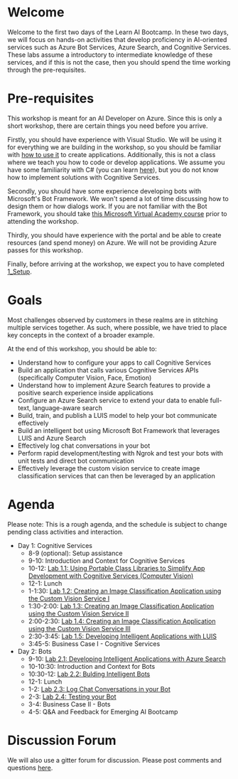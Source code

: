 # Welcome

Welcome to the first two days of the Learn AI Bootcamp. In these two days, we will focus on hands-on activities that develop proficiency in AI-oriented services such as Azure Bot Services, Azure Search, and Cognitive Services. These labs assume a introductory to intermediate knowledge of these services, and if this is not the case, then you should spend the time working through the pre-requisites.

# Pre-requisites

This workshop is meant for an AI Developer on Azure. Since this is only a short workshop, there are certain things you need before you arrive.

Firstly, you should have experience with Visual Studio. We will be using it for everything we are building in the workshop, so you should be familiar with [how to use it](https://docs.microsoft.com/en-us/visualstudio/ide/visual-studio-ide) to create applications. Additionally, this is not a class where we teach you how to code or develop applications. We assume you have some familiarity with C# (you can learn [here](https://mva.microsoft.com/en-us/training-courses/c-fundamentals-for-absolute-beginners-16169?l=Lvld4EQIC_2706218949)), but you do not know how to implement solutions with Cognitive Services. 

Secondly, you should have some experience developing bots with Microsoft's Bot Framework. We won't spend a lot of time discussing how to design them or how dialogs work. If you are not familiar with the Bot Framework, you should take [this Microsoft Virtual Academy course](https://mva.microsoft.com/en-us/training-courses/creating-bots-in-the-microsoft-bot-framework-using-c-17590#!) prior to attending the workshop.

Thirdly, you should have experience with the portal and be able to create resources (and spend money) on Azure. We will not be providing Azure passes for this workshop.

Finally, before arriving at the workshop, we expect you to have completed [1_Setup](./lab01.1-computer_vision/1_Setup.md).


# Goals

Most challenges observed by customers in these realms are in stitching multiple services together. As such, where possible, we have tried to place key concepts in the context of a broader example. 

At the end of this workshop, you should be able to:

- Understand how to configure your apps to call Cognitive Services
- Build an application that calls various Cognitive Services APIs (specifically Computer Vision, Face, Emotion)
- Understand how to implement Azure Search features to provide a positive search experience inside applications
- Configure an Azure Search service to extend your data to enable full-text, language-aware search
- Build, train, and publish a LUIS model to help your bot communicate effectively
- Build an intelligent bot using Microsoft Bot Framework that leverages LUIS and Azure Search
- Effectively log chat conversations in your bot
- Perform rapid development/testing with Ngrok and test your bots with unit tests and direct bot communication
- Effectively leverage the custom vision service to create image classification services that can then be leveraged by an application


# Agenda

Please note: This is a rough agenda, and the schedule is subject to change pending class activities and interaction.

- Day 1: Cognitive Services
  - 8-9 (optional): Setup assistance
  - 9-10: Introduction and Context for Cognitive Services
  - 10-12: [Lab 1.1: Using Portable Class Libraries to Simplify App Development with Cognitive Services (Computer Vision)](https://aka.ms/LearnAI-EmergingAIDevBootcamp-01-1)
  - 12-1: Lunch
  - 1-1:30: [Lab 1.2: Creating an Image Classification Application using the Custom Vision Service I](https://aka.ms/LearnAI-EmergingAIDevBootcamp-02-3)
  - 1:30-2:00: [Lab 1.3: Creating an Image Classification Application using the Custom Vision Service II](https://aka.ms/LearnAI-EmergingAIDevBootcamp-02-4)
  - 2:00-2:30: [Lab 1.4: Creating an Image Classification Application using the Custom Vision Service III](https://aka.ms/LearnAI-EmergingAIDevBootcamp-02-5)
  - 2:30-3:45: [Lab 1.5: Developing Intelligent Applications with LUIS](https://aka.ms/LearnAI-EmergingAIDevBootcamp-01-2)
  - 3:45-5: Business Case I - Cognitive Services
- Day 2: Bots
  - 9-10: [Lab 2.1: Developing Intelligent Applications with Azure Search](https://aka.ms/LearnAI-EmergingAIDevBootcamp-01-2)
  - 10-10:30: Introduction and Context for Bots
  - 10:30-12: [Lab 2.2: Bulding Intelligent Bots](https://aka.ms/LearnAI-EmergingAIDevBootcamp-01-2)
  - 12-1: Lunch
  - 1-2:  [Lab 2.3: Log Chat Conversations in your Bot](https://aka.ms/LearnAI-EmergingAIDevBootcamp-02-1)
  - 2-3: [Lab 2.4: Testing your Bot](https://aka.ms/LearnAI-EmergingAIDevBootcamp-02-2)
  - 3-4: Business Case II - Bots
  - 4-5: Q&A and Feedback for Emerging AI Bootcamp


# Discussion Forum

We will also use a gitter forum for discussion. Please post comments and questions [here](https://gitter.im/LearnAI-Bootcamps).